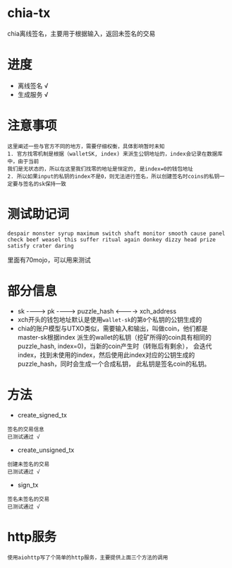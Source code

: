 # chia-tx
chia离线签名，主要用于根据输入，返回未签名的交易

# 进度
- 离线签名 √
- 生成服务 √

# 注意事项
```
这里阐述一些与官方不同的地方，需要仔细权衡，具体影响暂时未知
1. 官方找零机制是根据（walletSK, index) 来派生公钥地址的，index会记录在数据库中，由于当前
我们是无状态的，所以在这里我们找零的地址是恒定的, 是index=0的钱包地址
2. 所以如果input的私钥的index不是0，则无法进行签名，所以创建签名时coins的私钥一定要与签名的sk保持一致
```

# 测试助记词
```
despair monster syrup maximum switch shaft monitor smooth cause panel check beef weasel this suffer ritual again donkey dizzy head prize satisfy crater daring
```
里面有70mojo，可以用来测试

# 部分信息
- sk ----> pk ----> puzzle_hash <----> xch_address
- xch开头的钱包地址默认是使用`wallet-sk`的第`0`个私钥的公钥生成的
- chia的账户模型与UTXO类似，需要输入和输出，叫做coin，他们都是master-sk根据index 
  派生的wallet的私钥（挖矿所得的coin具有相同的puzzle_hash, index=0)，当新的coin产生时（转账后有剩余），
  会迭代index，找到未使用的index，然后使用此index对应的公钥生成的puzzle_hash，同时会生成一个合成私钥，
  此私钥是签名coin的私钥。

# 方法
- create_signed_tx
```
签名的交易信息
已测试通过 √
```

- create_unsigned_tx
```
创建未签名的交易
已测试通过 √
```

- sign_tx
```
签名未签名的交易
已测试通过 √
```

# http服务
```
使用aiohttp写了个简单的http服务，主要提供上面三个方法的调用
```